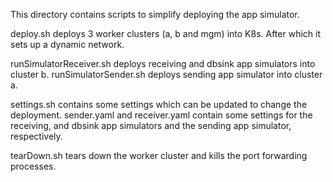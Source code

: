 This directory contains scripts to simplify deploying the app simulator.

deploy.sh deploys 3 worker clusters (a, b and mgm) into K8s. After which it sets up a dynamic network.

runSimulatorReceiver.sh deploys receiving and dbsink app simulators into cluster b.
runSimulatorSender.sh deploys sending app simulator into cluster a.

settings.sh contains some settings which can be updated to change the deployment.
sender.yaml and receiver.yaml contain some settings for the receiving, and dbsink app simulators and the sending app simulator, respectively.

tearDown.sh tears down the worker cluster and kills the port forwarding processes.
